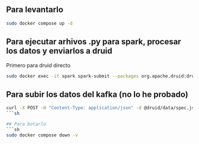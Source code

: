 ## Para levantarlo
```sh
sudo docker compose up -d
```

## Para ejecutar arhivos .py para spark, procesar los datos y enviarlos a druid
Primero para druid directo
```sh
sudo docker exec -it spark spark-submit --packages org.apache.druid:druid-spark-batch_2.12:0.22.0 /data/proceso.py
```

## Para subir los datos del kafka (no lo he probado)
```sh
curl -X POST -H "Content-Type: application/json" -d @druid/data/spec.json http://localhost:8888/druid/indexer/v1/task
```sh

## Para botarlo
```sh
sudo docker compose down -v
```
